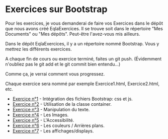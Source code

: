 # Exercices sur Bootstrap

Pour les exercices, je vous demanderai de faire vos Exercices dans le dépôt que nous avons créé EqlaExercices. Il se trouve soit dans le répertoire "Mes Documents" ou "Mes dépôts". Peut-être l'avez-vous mis ailleurs.

Dans le dépôt EqlaExercices, il y a un répertoire nommé Bootstrap. Vous y mettrez les différents exercices.

A chaque fin de cours ou exercice terminé, faites un git push. (Évidemment n'oubliez pas le git add et le git commit bien entendu...)

Comme ça, je verrai comment vous progressez.

Chaque exercice sera nommé par exemple Exercice1.html, Exercice2.html, etc.

- [Exercice n°1](Exercice1.md) - Intégration des fichiers Bootstrap: css et js.
- [Exercice n°2](Exercice2.md) - Utilisation de la classe container.
- [Exercice n°3](Exercice3.md) - Manipulation du texte.
- [Exercice n°4](Exercice4.md) - Les Images.
- [Exercice n°5](Exercice5.md) - L'Accessibilité.
- [Exercice n°6](Exercice6.md) - Les couleurs / Arrières plans.
- [Exercice n°7](Exercice7.md) - Les affichages/displays.
